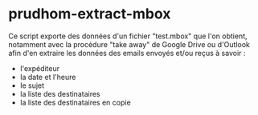 # prudhom-extract-mbox

Ce script exporte des données d'un fichier "test.mbox" que l'on obtient, notamment avec la procédure "take away" de Google Drive ou d'Outlook
afin d'en extraire les données des emails envoyés et/ou reçus à savoir :
- l'expéditeur
- la date et l'heure
- le sujet
- la liste des destinataires 
- la liste des destinataires en copie

